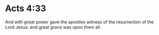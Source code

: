 # Acts 4:33

And with great power gave the apostles witness of the resurrection of the Lord Jesus: and great grace was upon them all.